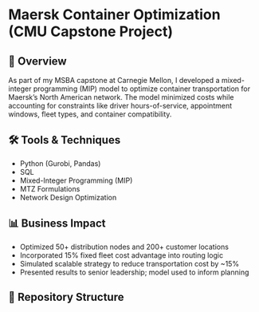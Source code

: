 # Maersk Container Optimization (CMU Capstone Project)

## 🚢 Overview
As part of my MSBA capstone at Carnegie Mellon, I developed a mixed-integer programming (MIP) model to optimize container transportation for Maersk’s North American network. The model minimized costs while accounting for constraints like driver hours-of-service, appointment windows, fleet types, and container compatibility.

## 🛠 Tools & Techniques
- Python (Gurobi, Pandas)
- SQL
- Mixed-Integer Programming (MIP)
- MTZ Formulations
- Network Design Optimization

## 📊 Business Impact
- Optimized 50+ distribution nodes and 200+ customer locations
- Incorporated 15% fixed fleet cost advantage into routing logic
- Simulated scalable strategy to reduce transportation cost by ~15%
- Presented results to senior leadership; model used to inform planning

## 📁 Repository Structure
